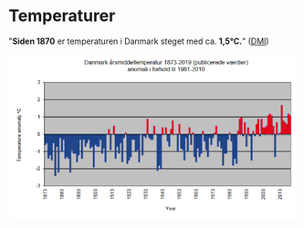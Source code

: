 # Temperaturer

"**Siden 1870** er temperaturen i Danmark steget med ca. **1,5°C.**" ([DMI](https://www.dmi.dk/fileadmin/user\_upload/Rapporter/TR/2020/DMIRap20-01.pdf))

![Danmarks Meteorologiske Institut](<../../.gitbook/assets/billede (22).png>)

